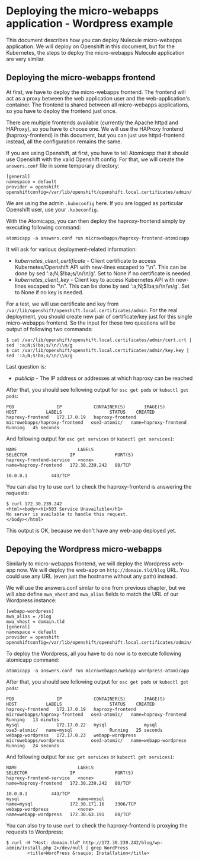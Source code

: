 # Deploying the micro-webapps application - Wordpress example

This document describes how you can deploy Nulecule micro-webapps application. We will deploy on Openshift in this document, but for the Kubernetes, the steps to deploy the micro-webapps Nulecule application are very similar.

## Deploying the micro-webapps frontend

At first, we have to deploy the micro-webapps frontend. The frontend will act as a proxy between the web application user and the web-application's container. The frontend is shared between all micro-webapps applications, so you have to deploy the frontend just once.

There are multiple frontends available (currently the Apache httpd and HAProxy), so you have to choose one. We will use the HAProxy frontend (haproxy-frontend) in this document, but you can just use httpd-frontend instead, all the configuration remains the same.

If you are using Openshift, at first, you have to tell Atomicapp that it should use Openshift with the valid Openshift config. For that, we will create the `answers.conf` file in some temporary directory:

    [general]
    namespace = default
    provider = openshift
    openshiftconfig=/var/lib/openshift/openshift.local.certificates/admin/.kubeconfig

We are using the admin `.kubeconfig` here. If you are logged as particular Openshift user, use your `.kubeconfig`.

With the Atomicapp, you can then deploy the haproxy-frontend simply by executing following command:

    atomicapp -a answers.conf run microwebapps/haproxy-frontend-atomicapp

It will ask for various deployment-related information:

* *kubernetes_client_certificate* - Client certificate to access Kubernetes/Openshift API with new-lines escaped to "\n". This can be done by sed ':a;N;$!ba;s/\n/\\n/g'. Set to None if no certificate is needed.
* *kubernetes_client_key* - Client key to access Kubernetes API with new-lines escaped to "\n". This can be done by sed ':a;N;$!ba;s/\n/\\n/g'. Set to None if no key is needed.

For a test, we will use certificate and key from `/var/lib/openshift/openshift.local.certificates/admin`. For the real deployment, you should create new pair of certificate/key just for this single micro-webapps frontend. So the input for these two questions will be output of following two commands:

    $ cat /var/lib/openshift/openshift.local.certificates/admin/cert.crt | sed ':a;N;$!ba;s/\n/\\n/g
    $ cat /var/lib/openshift/openshift.local.certificates/admin/key.key | sed ':a;N;$!ba;s/\n/\\n/g

Last question is:

* *publicip* - The IP address or addresses at which haproxy can be reached

After that, you should see following output for `osc get pods` or `kubectl get pods`:

    POD                IP            CONTAINER(S)       IMAGE(S)                        HOST           LABELS                  STATUS    CREATED
    haproxy-frontend   172.17.0.19   haproxy-frontend   microwebapps/haproxy-frontend   ose3-atomic/   name=haproxy-frontend   Running   45 seconds

And following output for `osc get services` or `kubectl get services1`:

    NAME                       LABELS                                    SELECTOR                IP               PORT(S)
    haproxy-frontend-service   <none>                                    name=haproxy-frontend   172.30.239.242   80/TCP
                                                                                                 10.0.0.1         443/TCP
You can also try to use `curl` to check the haproxy-frontend is answering the requests:

    $ curl 172.30.239.242
    <html><body><h1>503 Service Unavailable</h1>
    No server is available to handle this request.
    </body></html>

This output is OK, because we don't have any web-app deployed yet.

## Depoying the Wordpress micro-webapps

Similarly to micro-webapps frontend, we will deploy the Wordpress web-app now. We will deploy the web-app on `http://domain.tld/blog` URL. You could use any URL (even just the hostname without any path) instead.

We will use the answers.conf simlar to one from previous chapter, but we will also define `mwa_vhost` and `mwa_alias` fields to match the URL of our Wordpress instance:

    [webapp-wordpress]
    mwa_alias = /blog
    mwa_vhost = domain.tld
    [general]
    namespace = default
    provider = openshift
    openshiftconfig=/var/lib/openshift/openshift.local.certificates/admin/.kubeconfig

To deploy the Wordpress, all you have to do now is to execute following atomicapp command:

    atomicapp -a answers.conf run microwebapps/webapp-wordpress-atomicapp

After that, you should see following output for `osc get pods` or `kubectl get pods`:

    POD                IP            CONTAINER(S)       IMAGE(S)                        HOST           LABELS                  STATUS    CREATED
    haproxy-frontend   172.17.0.19   haproxy-frontend   microwebapps/haproxy-frontend   ose3-atomic/   name=haproxy-frontend   Running   13 minutes
    mysql              172.17.0.22   mysql              mysql                           ose3-atomic/   name=mysql              Running   25 seconds
    webapp-wordpress   172.17.0.23   webapp-wordpress   microwebapps/wordpress          ose3-atomic/   name=webapp-wordpress   Running   24 seconds

And following output for `osc get services` or `kubectl get services1`:

    NAME                       LABELS                                    SELECTOR                IP               PORT(S)
    haproxy-frontend-service   <none>                                    name=haproxy-frontend   172.30.239.242   80/TCP
                                                                                                 10.0.0.1         443/TCP
    mysql                      name=mysql                                name=mysql              172.30.171.16    3306/TCP
    webapp-wordpress           <none>                                    name=webapp-wordpress   172.30.63.191    80/TCP

You can also try to use `curl` to check the haproxy-frontend is proxying the requests to Wordpress:

    $ curl -H "Host: domain.tld" http://172.30.239.242/blog/wp-admin/install.php 2>/dev/null | grep WordPress  
            <title>WordPress &rsaquo; Installation</title>

